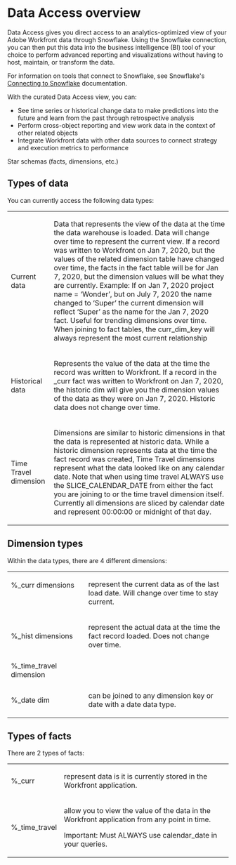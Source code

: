 

# Data Access overview

Data Access gives you direct access to an analytics-optimized view of your Adobe Workfront data through Snowflake. Using the Snowflake connection, you can then put this data into the business intelligence (BI) tool of your choice to perform advanced reporting and visualizations without having to host, maintain, or transform the data.

For information on tools that connect to Snowflake, see Snowflake's [Connecting to Snowflake](https://docs.snowflake.com/en/user-guide-connecting.html) documentation.

With the curated Data Access view, you can:

* See time series or historical change data to make predictions into the future and learn from the past through retrospective analysis
* Perform cross-object reporting and view work data in the context of other related objects
* Integrate Workfront data with other data sources to connect strategy and execution metrics to performance

Star schemas (facts, dimensions, etc.)

## Types of data

You can currently access the following data types:

<table cellspacing="0"> 
 <col> 
 <col> 
 <tbody> 
  <tr> 
   <td role="rowheader"><span class="bold">Current data</span> </td> 
   <td> <p>Data that represents the view of the data at the time the data warehouse is loaded. Data will change over time to represent the current view. If a record was written to Workfront on Jan 7, 2020, but the values of the related dimension table have changed over time, the facts in the fact table will be for Jan 7, 2020, but the dimension values will be what they are currently. Example: If on Jan 7, 2020 project name = ‘Wonder’, but on July 7, 2020 the name changed to ‘Super’ the current dimension will reflect ‘Super’ as the name for the Jan 7, 2020 fact. Useful for trending dimensions over time. When joining to fact tables, the curr_dim_key will always represent the most current relationship</p> </td> 
  </tr> 
  <tr> 
   <td role="rowheader"><span class="bold">Historical data</span> </td> 
   <td> <p>Represents the value of the data at the time the record was written to Workfront. If a record in the _curr fact was written to Workfront on Jan 7, 2020, the historic dim will give you the dimension values of the data as they were on Jan 7, 2020. Historic data does not change over time.</p> </td> 
  </tr> 
  <tr> 
   <td role="rowheader"><span class="bold">Time Travel dimension</span> </td> 
   <td> <p>Dimensions are similar to historic dimensions in that the data is represented at historic data. While a historic dimension represents data at the time the fact record was created, Time Travel dimensions represent what the data looked like on any calendar date. Note that when using time travel ALWAYS use the SLICE_CALENDAR_DATE from either the fact you are joining to or the time travel dimension itself. Currently all dimensions are sliced by calendar date and represent 00:00:00 or midnight of that day.</p> </td> 
  </tr> 
 </tbody> 
</table>

## Dimension types

Within the data types, there are 4 different dimensions:

<table cellspacing="0"> 
 <col> 
 <col> 
 <tbody> 
  <tr> 
   <td role="rowheader"> <p role="rowheader">%_curr&nbsp;dimensions ​</p> <p role="rowheader">​</p> <p role="rowheader"><![CDATA[
 ]]></p> </td> 
   <td> <p>represent the current data as of&nbsp;the&nbsp;last load date. Will change over time to stay current.</p> </td> 
  </tr> 
  <tr> 
   <td role="rowheader"><span class="bold">%_hist dimensions</span> </td> 
   <td> <p>represent the actual data at the&nbsp;time&nbsp;the fact record loaded.&nbsp;Does not change over time.</p> </td> 
  </tr> 
  <tr> 
   <td role="rowheader"><span class="bold">%_time_travel dimension</span> </td> 
   <td> <p>&nbsp;</p> </td> 
  </tr> 
  <tr> 
   <td role="rowheader"><span class="bold">%_date dim</span> </td> 
   <td> <p>can be joined to any dimension key or date&nbsp;with a date data type.</p> </td> 
  </tr> 
 </tbody> 
</table>

## Types of facts

There are 2 types of facts:

<table cellspacing="0"> 
 <col> 
 <col> 
 <tbody> 
  <tr> 
   <td role="rowheader"> <p role="rowheader"><span class="bold">%_curr</span>​</p> </td> 
   <td> <p role="rowheader">represent data is it is currently stored in the Workfront application.</p> </td> 
  </tr> 
  <tr> 
   <td role="rowheader"><span class="bold">%_time_travel</span> </td> 
   <td> <p role="rowheader">allow you to view the value of the data in the Workfront application from any point in time.</p> <p>Important: Must ALWAYS use calendar_date in your queries.</p> </td> 
  </tr> 
 </tbody> 
</table>

